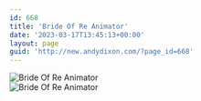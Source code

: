 ```yaml
---
id: 668
title: 'Bride Of Re Animator'
date: '2023-03-17T13:45:13+00:00'
layout: page
guid: 'http://new.andydixon.com/?page_id=668'
---
```


![Bride Of Re Animator](https://i0.wp.com/assets.g8x2.ldn.idrivee2-23.com/posters/Bride%20Of%20Re%20Animator%2001.jpg?w=1200&ssl=1 "Bride Of Re Animator")  
![Bride Of Re Animator](https://i0.wp.com/assets.g8x2.ldn.idrivee2-23.com/posters/Bride%20Of%20Re%20Animator%2002.jpg?w=1200&ssl=1 "Bride Of Re Animator")
